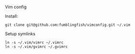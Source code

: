 Vim config

Install:
```shell
git clone git@github.com:fumblingfish/vimconfig.git ~/.vim
```

Setup symlinks
```shell
ln -s ~/.vim/vimrc ~/.vimrc
ln -s ~/.vim/gvimrc ~/.gvimrc
```
